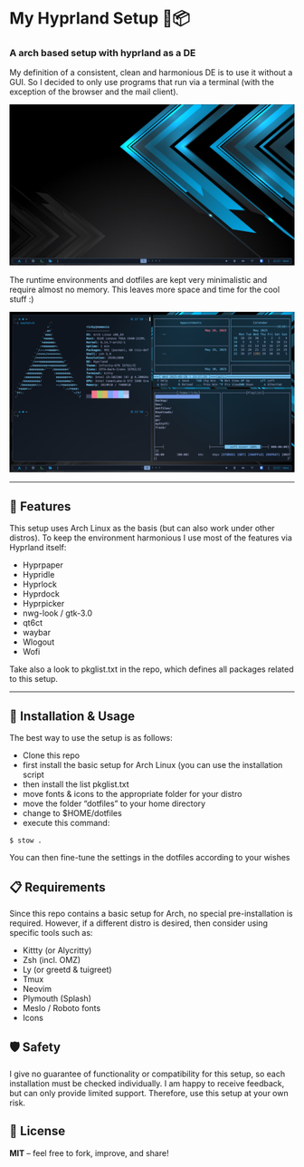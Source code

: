 # My Hyprland Setup 🐧📦

### A arch based setup with hyprland as a DE

My definition of a consistent, clean and harmonious DE is to use it without a GUI.
So I decided to only use programs that run via a terminal (with the exception of the browser and the mail client).

![Screenshot clean DE](assets/DE-clear.png)

The runtime environments and dotfiles are kept very minimalistic and require almost no memory.
This leaves more space and time for the cool stuff :)

![Screenshot of a harmonic DE](assets/DE-info.png)

---

## 🔧 Features

This setup uses Arch Linux as the basis (but can also work under other distros).
To keep the environment harmonious I use most of the features via Hyprland itself:

- Hyprpaper
- Hypridle
- Hyprlock
- Hyprdock
- Hyprpicker
- nwg-look / gtk-3.0
- qt6ct
- waybar
- Wlogout
- Wofi

Take also a look to pkglist.txt in the repo,
which defines all packages related to this setup.

---

## 🚀 Installation & Usage

The best way to use the setup is as follows:

- Clone this repo
- first install the basic setup for Arch Linux (you can use the installation script
- then install the list pkglist.txt
- move fonts & icons to the appropriate folder for your distro
- move the folder “dotfiles” to your home directory
- change to $HOME/dotfiles
- execute this command:

```
$ stow .
```

You can then fine-tune the settings in the dotfiles according to your wishes

## 📋 Requirements

Since this repo contains a basic setup for Arch, no special pre-installation is required.
However, if a different distro is desired, then consider using specific tools such as:

- Kittty (or Alycritty)
- Zsh (incl. OMZ)
- Ly (or greetd & tuigreet)
- Tmux
- Neovim
- Plymouth (Splash)
- Meslo / Roboto fonts
- Icons

## 🛡️ Safety

I give no guarantee of functionality or compatibility for this setup, so each installation must be checked individually.
I am happy to receive feedback, but can only provide limited support.
Therefore, use this setup at your own risk.

## 📃 License

**MIT** – feel free to fork, improve, and share!
